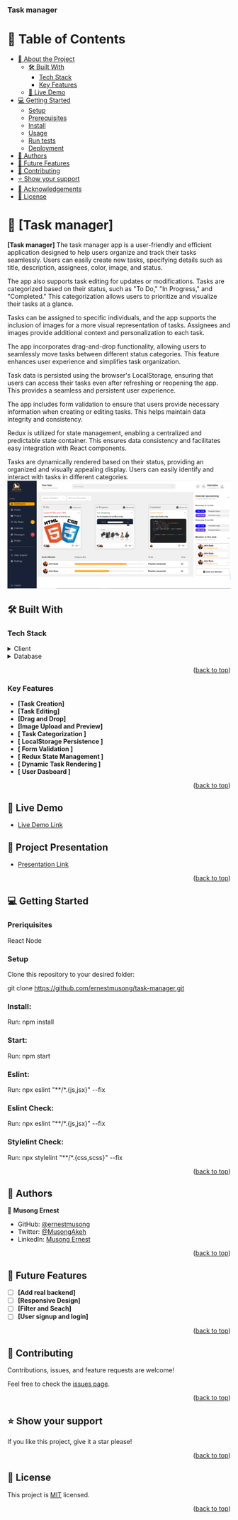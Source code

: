 <a name="readme-top"></a>
  <h3><b>Task manager</b></h3>

# 📗 Table of Contents

- [📖 About the Project](#about-project)
  - [🛠 Built With](#built-with)
    - [Tech Stack](#tech-stack)
    - [Key Features](#key-features)
  - [🚀 Live Demo](#live-demo)
- [💻 Getting Started](#getting-started)
  - [Setup](#setup)
  - [Prerequisites](#prerequisites)
  - [Install](#install)
  - [Usage](#usage)
  - [Run tests](#run-tests)
  - [Deployment](#triangular_flag_on_post-deployment)
- [👥 Authors](#authors)
- [🔭 Future Features](#future-features)
- [🤝 Contributing](#contributing)
- [⭐️ Show your support](#support)
- [🙏 Acknowledgements](#acknowledgements)
- [📝 License](#license)

# 📖 [Task manager] <a name="about-project"></a>

**[Task manager]** The task manager app is a user-friendly and efficient application designed to help users organize and track their tasks seamlessly. Users can easily create new tasks, specifying details such as title, description, assignees, color, image, and status.

The app also supports task editing for updates or modifications. Tasks are categorized based on their status, such as "To Do," "In Progress," and "Completed." This categorization allows users to prioritize and visualize their tasks at a glance.

Tasks can be assigned to specific individuals, and the app supports the inclusion of images for a more visual representation of tasks. Assignees and images provide additional context and personalization to each task.

The app incorporates drag-and-drop functionality, allowing users to seamlessly move tasks between different status categories. This feature enhances user experience and simplifies task organization.

Task data is persisted using the browser's LocalStorage, ensuring that users can access their tasks even after refreshing or reopening the app. This provides a seamless and persistent user experience.

The app includes form validation to ensure that users provide necessary information when creating or editing tasks. This helps maintain data integrity and consistency.

 Redux is utilized for state management, enabling a centralized and predictable state container. This ensures data consistency and facilitates easy integration with React components.
 
 Tasks are dynamically rendered based on their status, providing an organized and visually appealing display. Users can easily identify and interact with tasks in different categories.
 <img src="/public/task-manager.PNG"></img>

## 🛠 Built With <a name="built-with"></a>

### Tech Stack <a name="tech-stack"></a>
<details>
  <summary>Client</summary>
  <ul>
    <li><a href="#">HTML/CSS/React/Redux</a></li>
  </ul>
</details>
<details>
  <summary>Database</summary>
  <ul>
    <li><a href="#">LocalStorage</a></li>
  </ul>
</details>

<p align="right">(<a href="#readme-top">back to top</a>)</p>

### Key Features <a name="key-features"></a>

- **[Task Creation]**
- **[Task Editing]**
- **[Drag and Drop]**
- **[Image Upload and Preview]**
- **[ Task Categorization ]**
- **[ LocalStorage Persistence ]**
- **[ Form Validation ]**
- **[ Redux State Management ]**
- **[ Dynamic Task Rendering ]**
- **[ User Dasboard ]**

<p align="right">(<a href="#readme-top">back to top</a>)</p>

## 🚀 Live Demo <a name="live-demo"></a>
- [Live Demo Link](https://musong-task-manager.netlify.app/)


## 🚀 Project Presentation <a name="live-demo"></a>

- [Presentation Link](https://www.loom.com/share/3acbac4ca5864dfebea492536a1d6654)

<p align="right">(<a href="#readme-top">back to top</a>)</p>

## 💻 Getting Started <a name="getting-started"></a>

### Preriquisites

React
Node

### Setup

Clone this repository to your desired folder:

 git clone https://github.com/ernestmusong/task-manager.git

 ### Install:
 Run: npm install

 ### Start:
 Run: npm start

 ### Eslint:
 Run: npx eslint "**/*.{js,jsx}" --fix

 ### Eslint Check:
 Run: npx eslint "**/*.{js,jsx}" --fix
 ### Stylelint Check:
 Run: npx stylelint "**/*.{css,scss}" --fix

<p align="right">(<a href="#readme-top">back to top</a>)</p>

## 👥 Authors <a name="authors"></a>

👤 **Musong Ernest**

- GitHub: [@ernestmusong](https://github.com/ernestmusong)
- Twitter: [@MusongAkeh](https://twitter.com/MusongAkeh)
- LinkedIn: [Musong Ernest](https://www.linkedin.com/in/musongernestakeh/)

<p align="right">(<a href="#readme-top">back to top</a>)</p>

## 🔭 Future Features <a name="future-features"></a>

- [ ] **[Add real backend]**
- [ ] **[Responsive Design]**
- [ ] **[Filter and Seach]**
- [ ] **[User signup and login]**
 
<p align="right">(<a href="#readme-top">back to top</a>)</p>

## 🤝 Contributing <a name="contributing"></a>

Contributions, issues, and feature requests are welcome!

Feel free to check the [issues page](https://github.com/ernestmusong/task-manager/issues).

<p align="right">(<a href="#readme-top">back to top</a>)</p>

## ⭐️ Show your support <a name="support"></a>
If you like this project, give it a star please!

<p align="right">(<a href="#readme-top">back to top</a>)</p>

## 📝 License <a name="license"></a>
  This project is [MIT](./LICENSE.txt) licensed.
<p align="right">(<a href="#readme-top">back to top</a>)</p>